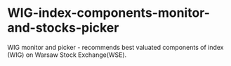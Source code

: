 # WIG-index-components-monitor-and-stocks-picker
WIG monitor and picker - recommends best valuated components of index (WIG) on Warsaw Stock Exchange(WSE).
